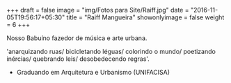+++
draft = false
image = "img/Fotos para Site/Raiff.jpg"
date = "2016-11-05T19:56:17+05:30"
title = "Raiff Mangueira"
showonlyimage = false
weight = 6
+++

<!--more-->
Nosso Babuíno fazedor de música e arte urbana.

'anarquizando ruas/ bicicletando léguas/ colorindo o mundo/ poetizando inércias/ quebrando leis/ desobedecendo regras'.

* Graduando em Arquitetura e Urbanismo (UNIFACISA)
